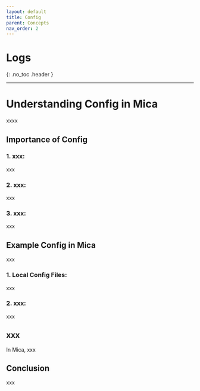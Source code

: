 ```yaml
---
layout: default
title: Config
parent: Concepts
nav_order: 2
---
```


# Logs

{: .no_toc .header }

----

# Understanding Config in Mica

xxxx

## Importance of Config

### 1. xxx:

xxx

### 2. xxx:

xxx

### 3. xxx:

xxx


## Example Config in Mica

xxx

### 1. Local Config Files:

xxx

### 2. xxx:
xxx


## xxx

In Mica, xxx


## Conclusion

xxx